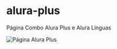 # alura-plus
Página Combo Alura Plus e Alura Línguas

![Página Alura Plus](https://github.com/danoliveiradev/alura-plus/assets/img/Captura%da%Web.jpeg)
